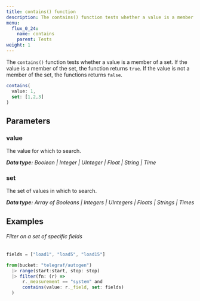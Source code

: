 ```yaml
---
title: contains() function
description: The contains() function tests whether a value is a member of a set.
menu:
  flux_0_24:
    name: contains
    parent: Tests
weight: 1
---
```


The `contains()` function tests whether a value is a member of a set.
If the value is a member of the set, the function returns `true`.
If the value is not a member of the set, the functions returns `false`.

```js
contains(
  value: 1,
  set: [1,2,3]
)
```

## Parameters

### value
The value for which to search.

_**Data type:** Boolean | Integer | UInteger | Float | String | Time_

### set
The set of values in which to search.

_**Data type:** Array of Booleans | Integers | UIntegers | Floats | Strings | Times_

## Examples

###### Filter on a set of specific fields
```js
fields = ["load1", "load5", "load15"]

from(bucket: "telegraf/autogen")
  |> range(start:start, stop: stop)
  |> filter(fn: (r) =>
      r._measurement == "system" and
      contains(value: r._field, set: fields)
  )
```
